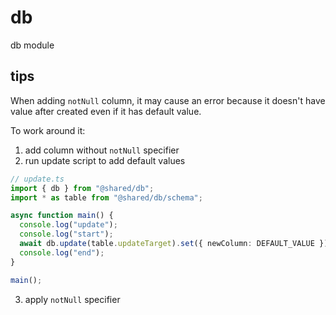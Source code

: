 # db

db module

## tips

When adding `notNull` column, it may cause an error because it doesn't have
value after created even if it has default value.

To work around it:

1. add column without `notNull` specifier
2. run update script to add default values

```ts
// update.ts
import { db } from "@shared/db";
import * as table from "@shared/db/schema";

async function main() {
  console.log("update");
  console.log("start");
  await db.update(table.updateTarget).set({ newColumn: DEFAULT_VALUE });
  console.log("end");
}

main();
```

3. apply `notNull` specifier
